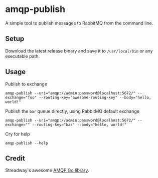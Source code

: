 # amqp-publish

A simple tool to publish messages to RabbitMQ from the command line.

## Setup

Download the latest release binary and save it to `/usr/local/bin` or any executable path.

## Usage

Publish to exchange

```SHELL
amqp-publish --uri="amqp://admin:password@localhost:5672/" --exchange="foo" --routing-key="awesome-routing-key" --body="hello, world!"
```

Publish the `bar` queue directly, using RabbitMQ default exchange

```SHELL
amqp-publish --uri="amqp://admin:password@localhost:5672/" --exchange="" --routing-key="bar" --body="hello, world!"
```

Cry for help

```SHELL
amqp-publish --help
```

## Credit

Streadway's awesome [AMQP Go library](github.com/streadway/amqp).
